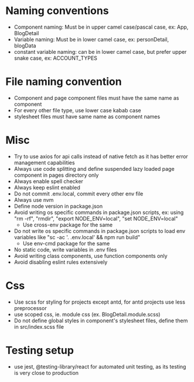 # Naming conventions

- Component naming: Must be in upper camel case/pascal case, ex: App, BlogDetail
- Variable naming: Must be in lower camel case, ex: personDetail, blogData
- constant variable naming: can be in lower camel case, but prefer upper snake case, ex: ACCOUNT_TYPES

# File naming convention

- Component and page component files must have the same name as component
- For every other file type, use lower case kabab case
- stylesheet files must have same name as component names

# Misc

- Try to use axios for api calls instead of native fetch as it has better error management capabilities
- Always use code splitting and define suspended lazy loaded page component in pages directory only
- Always enable spell checker
- Always keep eslint enabled
- Do not commit .env.local, commit every other env file
- Always use nvm
- Define node version in package.json
- Avoid writing os specific commands in package.json scripts, ex: using "rm -rf", "rmdir", "export NODE_ENV=local", "set NODE_ENV=local"
  - Use cross-env package for the same
- Do not write os specific commands in package.json scripts to load env variables like "sc -ac '. .env.local' && npm run build"
  - Use env-cmd package for the same
- No static code, write variables in .env files
- Avoid writing class components, use function components only
- Avoid disabling eslint rules extensively

# Css

- Use scss for styling for projects except antd, for antd projects use less preprocessor
- use scoped css, ie. module css (ex. BlogDetail.module.scss)
- Do not define global styles in component's stylesheet files, define them in src/index.scss file

# Testing setup

- use jest, @testing-library/react for automated unit testing, as its testing is very close to production
